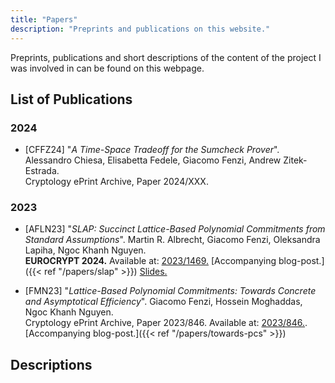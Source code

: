 ```yaml
---
title: "Papers"
description: "Preprints and publications on this website."
---
```


Preprints, publications and short descriptions of the content of the project I was involved in can be found on this webpage.

## List of Publications
### 2024
- [CFFZ24] "_A Time-Space Tradeoff for the Sumcheck Prover_".
    Alessandro Chiesa, Elisabetta Fedele, Giacomo Fenzi, Andrew Zitek-Estrada. \
    Cryptology ePrint Archive, Paper 2024/XXX. 

### 2023
- [AFLN23] "_SLAP: Succinct Lattice-Based Polynomial Commitments from Standard Assumptions_". 
    Martin R. Albrecht, Giacomo Fenzi, Oleksandra Lapiha, Ngoc Khanh Nguyen. \
    **EUROCRYPT 2024.** Available at: [2023/1469.](https://ia.cr/2023/1469) [Accompanying blog-post.]({{< ref "/papers/slap" >}}) [Slides.](/presentations/slap.pdf)

- [FMN23] "_Lattice-Based Polynomial Commitments: Towards Concrete and Asymptotical Efficiency_". 
    Giacomo Fenzi, Hossein Moghaddas, Ngoc Khanh Nguyen. \
    Cryptology ePrint Archive, Paper 2023/846. Available at: [2023/846.](https://ia.cr/2023/846). [Accompanying blog-post.]({{< ref "/papers/towards-pcs" >}})
 
## Descriptions
